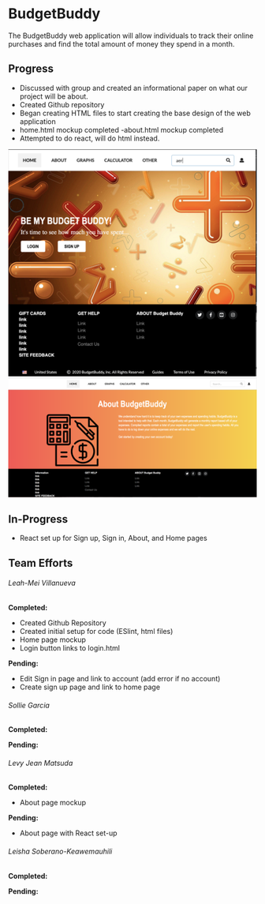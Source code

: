 # BudgetBuddy
The BudgetBuddy web application will allow individuals to track their online purchases and find the total amount of money they spend in a month.

## Progress
- Discussed with group and created an informational paper on what our project will be about.
- Created Github repository
- Began creating HTML files to start creating the base design of the web application
- home.html mockup completed
-about.html mockup completed
- Attempted to do react, will do html instead.

<img src="images/home-page-mock-up.png">
<img src="images/about-page-mockup.png">

## In-Progress
- React set up for Sign up, Sign in, About, and Home pages

## Team Efforts

###### Leah-Mei Villanueva

**Completed:**
- Created Github Repository
- Created initial setup for code (ESlint, html files)
- Home page mockup 
- Login button links to login.html

**Pending:**
- Edit Sign in page and link to account (add error if no account)
- Create sign up page and link to home page

###### Sollie Garcia

**Completed:**

**Pending:**

###### Levy Jean Matsuda

**Completed:**
- About page mockup 

**Pending:**
- About page with React set-up 

###### Leisha Soberano-Keawemauhili

**Completed:** 

**Pending:**


